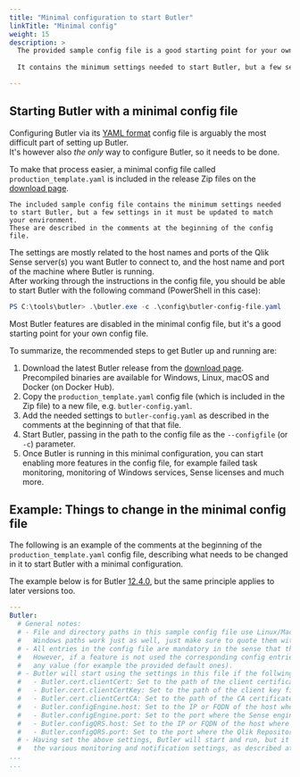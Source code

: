 ```yaml
---
title: "Minimal configuration to start Butler"
linkTitle: "Minimal config"
weight: 15
description: >
  The provided sample config file is a good starting point for your own config file.  
 
  It contains the minimum settings needed to start Butler, but a few settings in it must be updated to match your environment.

---
```



## Starting Butler with a minimal config file

Configuring Butler via its [YAML format](https://www.redhat.com/en/topics/automation/what-is-yaml#) config file is arguably the most difficult part of setting up Butler.  
It's however also *the only* way to configure Butler, so it needs to be done.

To make that process easier, a minimal config file called `production_template.yaml` is included in the release Zip files on the [download page](https://github.com/ptarmiganlabs/butler/releases).

    The included sample config file contains the minimum settings needed to start Butler, but a few settings in it must be updated to match your environment.
    These are described in the comments at the beginning of the config file.

The settings are mostly related to the host names and ports of the Qlik Sense server(s) you want Butler to connect to, and the host name and port of the machine where Butler is running.  
After working through the instructions in the config file, you should be able to start Butler with the following command (PowerShell in this case):

```powershell
PS C:\tools\butler> .\butler.exe -c .\config\butler-config-file.yaml
```

Most Butler features are disabled in the minimal config file, but it's a good starting point for your own config file.

To summarize, the recommended steps to get Butler up and running are:

1. Download the latest Butler release from the [download page](https://github.com/ptarmiganlabs/butler/releases). Precompiled binaries are available for Windows, Linux, macOS and Docker (on Docker Hub).
2. Copy the `production_template.yaml` config file (which is included in the Zip file) to a new file, e.g. `butler-config.yaml`.
3. Add the needed settings to `butler-config.yaml` as described in the comments at the beginning of that that file.
4. Start Butler, passing in the path to the config file as the `--configfile` (or `-c`) parameter.
5. Once Butler is running in this minimal configuration, you can start enabling more features in the config file, for example failed task monitoring, monitoring of Windows services, Sense licenses and much more.

## Example: Things to change in the minimal config file

The following is an example of the comments at the beginning of the `production_template.yaml` config file, describing what needs to be changed in it to start Butler with a minimal configuration.

The example below is for Butler [12.4.0](https://github.com/ptarmiganlabs/butler/releases), but the same principle applies to later versions too.

```yaml
---
Butler:
  # General notes: 
  # - File and directory paths in this sample config file use Linux/Mac syntax, i.e. using forward slashes.
  #   Windows paths work just as well, just make sure to quote them with single or double quotes.
  # - All entries in the config file are mandatory in the sense that they must be present.
  #   However, if a feature is not used the corresponding config entries can contain 
  #   any value (for example the provided default ones).
  # - Butler will start using the settings in this file if the follwing settings are set first:
  #   - Butler.cert.clientCert: Set to the path of the client certificate file. If relative paths cause issues, use an absolute path.
  #   - Butler.cert.clientCertKey: Set to the path of the client key file. If relative paths cause issues, use an absolute path.
  #   - Butler.cert.clientCertCA: Set to the path of the CA certificate file. If relative paths cause issues, use an absolute path.
  #   - Butler.configEngine.host: Set to the IP or FQDN of the host where the Sense engine service is running.
  #   - Butler.configEngine.port: Set to the port where the Sense engine service is listening.
  #   - Butler.configQRS.host: Set to the IP or FQDN of the host where the Qlik Repository Service (QRS) is running.
  #   - Butler.configQRS.port: Set to the port where the Qlik Repository Service (QRS) is listening.
  # - Having set the above settings, Butler will start and run, but it will not do anything useful until you configure
  #   the various monitoring and notification settings, as described at https://butler.ptarmiganlabs.com.
...
...
```
